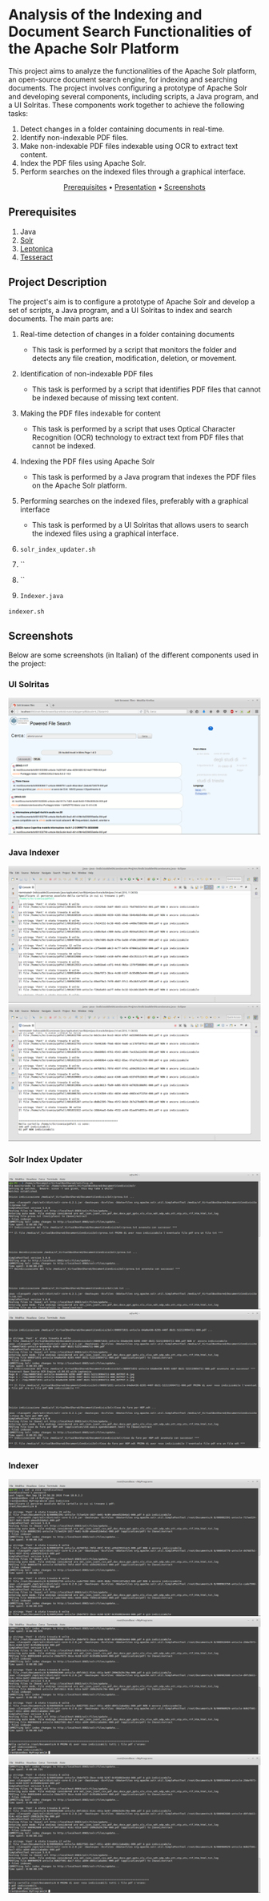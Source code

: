 # Analysis of the Indexing and Document Search Functionalities of the Apache Solr Platform


This project aims to analyze the functionalities of the Apache Solr platform, an open-source document search engine, for indexing and searching documents. The project involves configuring a prototype of Apache Solr and developing several components, including scripts, a Java program, and a UI Solritas. These components work together to achieve the following tasks:

1. Detect changes in a folder containing documents in real-time.
2. Identify non-indexable PDF files.
3. Make non-indexable PDF files indexable using OCR to extract text content.
4. Index the PDF files using Apache Solr.
5. Perform searches on the indexed files through a graphical interface.


<p align="center">
	<a href="#prerequisites">Prerequisites</a>
	<span> • </span>
	<a href="doc/presentation.pdf">Presentation</a>
	<span> • </span>
	<a href="#screenshots">Screenshots</a>
</p>


## <a id="prerequisites"></a>Prerequisites
1. Java
2. [Solr](https://solr.apache.org/)
3. [Leptonica](http://www.leptonica.org/)
4. [Tesseract](https://tesseract-ocr.github.io/)


## Project Description
The project's aim is to configure a prototype of Apache Solr and develop a set of scripts, a Java program, and a UI Solritas to index and search documents. The main parts are:

1. Real-time detection of changes in a folder containing documents
	* This task is performed by a script that monitors the folder and detects any file creation, modification, deletion, or movement.
2. Identification of non-indexable PDF files
	* This task is performed by a script that identifies PDF files that cannot be indexed because of missing text content.
3. Making the PDF files indexable for content
	* This task is performed by a script that uses Optical Character Recognition (OCR) technology to extract text from PDF files that cannot be indexed.
4. Indexing the PDF files using Apache Solr
	* This task is performed by a Java program that indexes the PDF files on the Apache Solr platform.
5. Performing searches on the indexed files, preferably with a graphical interface
	* This task is performed by a UI Solritas that allows users to search the indexed files using a graphical interface.

1. `solr_index_updater.sh`
2. ``
3. ``
4. `Indexer.java`

`indexer.sh`

## <a id="screenshots"></a>Screenshots
Below are some screenshots (in Italian) of the different components used in the project:

### UI Solritas
![](img/UI_Solritas.png)

### Java Indexer
![](img/java_indexer_1.png)
![](img/java_indexer_2.png)

### Solr Index Updater
![](img/solr_index_updater_1.png)
![](img/solr_index_updater_2.png)

### Indexer
![](img/indexer_1.png)
![](img/indexer_2.png)
![](img/indexer_3.png)
